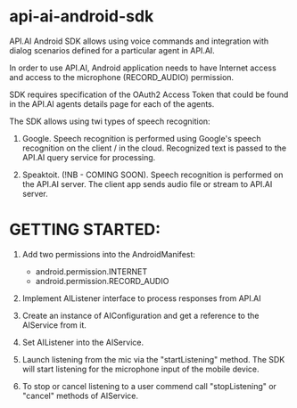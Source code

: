 api-ai-android-sdk
==================

API.AI Android SDK allows using voice commands and integration with dialog scenarios defined for a particular agent in API.AI.

In order to use API.AI, Android application needs to have Internet access and access to the microphone (RECORD_AUDIO) permission.

SDK requires specification of the OAuth2 Access Token that could be found in the API.AI agents details page for each of the agents.

The SDK allows using twi types of speech recognition:

1. Google. Speech recognition is performed using Google's speech recognition on the client / in the cloud. Recognized text is passed to the API.AI query service for processing.

2. Speaktoit. (!NB - COMING SOON). Speech recognition is performed on the API.AI server. The client app sends audio file or stream to API.AI server. 

# GETTING STARTED:


1. Add two permissions into the AndroidManifest:
    * android.permission.INTERNET
    * android.permission.RECORD_AUDIO
    
2. Implement AIListener interface to process responses from API.AI
3. Create an instance of AIConfiguration and get a reference to the AIService from it.
4. Set AIListener into the AIService.
5. Launch listening from the mic via the "startListening" method. The SDK will start listening for the microphone input of the mobile device.
6. To stop or cancel listening to a user commend call "stopListening" or "cancel" methods of AIService.


